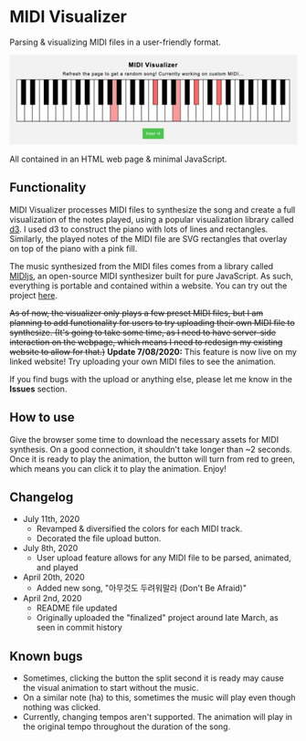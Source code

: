 # MIDI Visualizer
Parsing & visualizing MIDI files in a user-friendly format. 

![MIDI Visualizer in action](images/main.png)

All contained in an HTML web page & minimal JavaScript.

## Functionality
MIDI Visualizer processes MIDI files to synthesize the song and create a full visualization of the notes played, using a popular visualization library called [d3](https://d3js.org/). I used d3 to construct the piano with lots of lines and rectangles. Similarly, the played notes of the MIDI file are SVG rectangles that overlay on top of the piano with a pink fill.

The music synthesized from the MIDI files comes from a library called [MIDIjs](http://www.midijs.net/), an open-source MIDI synthesizer built for pure JavaScript. As such, everything is portable and contained within a website. You can try out the project [here](http://heydavid.kim/midi-visualizer.php).

~~As of now, the visualizer only plays a few preset MIDI files, but I am planning to add functionality for users to try uploading their own MIDI file to synthesize. (It's going to take some time, as I need to have server-side interaction on the webpage, which means I need to redesign my existing website to allow for that.)~~
**Update 7/08/2020:** This feature is now live on my linked website! Try uploading your own MIDI files to see the animation. 

If you find bugs with the upload or anything else, please let me know in the **Issues** section.

## How to use
Give the browser some time to download the necessary assets for MIDI synthesis. On a good connection, it shouldn't take longer than ~2 seconds. Once it is ready to play the animation, the button will turn from red to green, which means you can click it to play the animation. Enjoy!
 
## Changelog
* July 11th, 2020
  * Revamped & diversified the colors for each MIDI track. 
  * Decorated the file upload button.
* July 8th, 2020
  * User upload feature allows for any MIDI file to be parsed, animated, and played
* April 20th, 2020
  * Added new song, "아무것도 두려워말라 (Don't Be Afraid)"
* April 2nd, 2020
  * README file updated
  * Originally uploaded the "finalized" project around late March, as seen in commit history

## Known bugs
* Sometimes, clicking the button the split second it is ready may cause the visual animation to start without the music.
* On a similar note (ha) to this, sometimes the music will play even though nothing was clicked.
* Currently, changing tempos aren't supported. The animation will play in the original tempo throughout the duration of the song.
